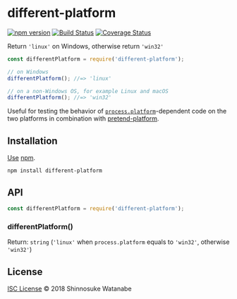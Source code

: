# different-platform

[![npm version](https://img.shields.io/npm/v/different-platform.svg)](https://www.npmjs.com/package/different-platform)
[![Build Status](https://travis-ci.com/shinnn/different-platform.svg?branch=master)](https://travis-ci.com/shinnn/different-platform)
[![Coverage Status](https://img.shields.io/coveralls/shinnn/different-platform.svg)](https://coveralls.io/github/shinnn/different-platform?branch=master)

Return `'linux'` on Windows, otherwise return `'win32'`

```javascript
const differentPlatform = require('different-platform');

// on Windows
differentPlatform(); //=> 'linux'

// on a non-Windows OS, for example Linux and macOS
differentPlatform(); //=> 'win32'
```

Useful for testing the behavior of [`process.platform`](https://nodejs.org/api/process.html#process_process_platform)-dependent code on the two platforms in combination with [pretend-platform](https://github.com/shinnn/pretend-platform).

## Installation

[Use](https://docs.npmjs.com/cli/install) [npm](https://docs.npmjs.com/about-npm/).

```
npm install different-platform
```

## API

```javascript
const differentPlatform = require('different-platform');
```

### differentPlatform()

Return: `string` (`'linux'` when `process.platform` equals to `'win32'`, otherwise `'win32'`)

## License

[ISC License](./LICENSE) © 2018 Shinnosuke Watanabe
